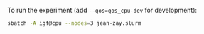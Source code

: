 To run the experiment (add `--qos=qos_cpu-dev` for development):

```bash
sbatch -A igf@cpu --nodes=3 jean-zay.slurm
```
